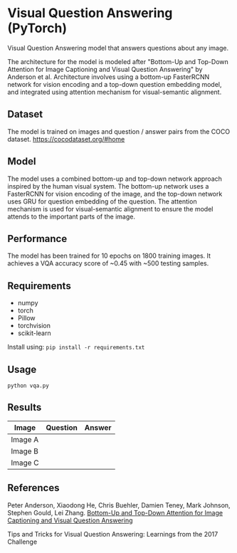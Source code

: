 # Visual Question Answering (PyTorch)

Visual Question Answering model that answers questions about any image.

The architecture for the model is modeled after "Bottom-Up and Top-Down Attention for Image Captioning and Visual Question Answering" by Anderson et al. 
Architecture involves using a bottom-up FasterRCNN network for vision encoding and a top-down question embedding model, and integrated using attention mechanism for visual-semantic alignment.

## Dataset
The model is trained on images and question / answer pairs from the COCO dataset. https://cocodataset.org/#home

## Model
The model uses a combined bottom-up and top-down network approach inspired by the human visual system. The bottom-up network uses a FasterRCNN for vision encoding of the image, and the top-down network uses GRU for question embedding of the question. The attention mechanism is used for visual-semantic alignment to ensure the model attends to the important parts of the image.


## Performance
The model has been trained for 10 epochs on 1800 training images. It achieves a VQA accuracy score of ~0.45 with ~500 testing samples.


## Requirements
* numpy
* torch
* Pillow
* torchvision
* scikit-learn

Install using: ```pip install -r requirements.txt```


## Usage

```python vqa.py```

## Results
| Image          | Question |   Answer   |
|----------------|----------|------------|
| Image A        |          |            |
| Image B        |          |            |
| Image C        |          |            |


## References
Peter Anderson, Xiaodong He, Chris Buehler, Damien Teney, Mark Johnson, Stephen Gould, Lei Zhang. [Bottom-Up and Top-Down Attention for Image Captioning and Visual Question Answering](https://arxiv.org/pdf/1707.07998)

Tips and Tricks for Visual Question Answering: Learnings from the 2017 Challenge

